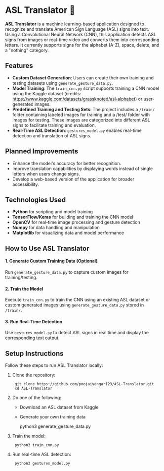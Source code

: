# ASL Translator 🤟

**ASL Translator** is a machine learning-based application designed to recognize and translate American Sign Language (ASL) signs into text. Using a Convolutional Neural Network (CNN), this application detects ASL signs from images or real-time video and converts them into corresponding letters. It currently supports signs for the alphabet (A-Z), space, delete, and a "nothing" category. 

## Features

* **Custom Dataset Generation**: Users can create their own training and testing datasets using `generate_gesture_data.py`.
* **Model Training**: The `train_cnn.py` script supports training a CNN model using the Kaggle dataset (credits: https://www.kaggle.com/datasets/grassknoted/asl-alphabet) or user-generated images. 
* **Predefined Training and Testing Sets**: The project includes a `/train/` folder containing labeled images for training and a /test/ folder with images for testing. These images are categorized into different ASL signs to facilitate training and evaluation. 
* **Real-Time ASL Detection**: `gestures_model.py` enables real-time detection and translation of ASL signs. 

## Planned Improvements 

* Enhance the model's accuracy for better recognition. 
* Improve translation capabilities by displaying words instead of single letters when users change signs. 
* Develop a web-based version of the application for broader accessibility.

## Technologies Used

* **Python** for scripting and model training 
* **TensorFlow/Keras** for building and training the CNN model
* **OpenCV** for real-time image processing and gesture detection 
* **Numpy** for data handling and manipulation 
* **Matplotlib** for visualizing data and model performance 

## How to Use ASL Translator

#### 1. Generate Custom Training Data (Optional)
Run `generate_gesture_data.py` to capture custom images for training/testing. 

#### 2. Train the Model
Execute `train_cnn.py` to train the CNN using an existing ASL dataset or custom generated images using `generate_gesture_data.py` stored in `/train/`.

#### 3. Run Real-Time Detection 
Use `gestures_model.py` to detect ASL signs in real time and display the corresponding text output. 

## Setup Instructions 

Follow these steps to run ASL Translator locally: 

1. Clone the repository:

        git clone https://github.com/poojaiyengar123/ASL-Translator.git
        cd ASL-Translator

2. Do one of the following: 

    * Download an ASL dataset from Kaggle 
    * Generate your own training data

        python3 generate_gesture_data.py

3. Train the model:

        python3 train_cnn.py

4. Run real-time ASL detection: 

        python3 gestures_model.py